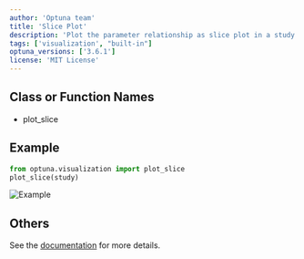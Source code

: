 ```yaml
---
author: 'Optuna team'
title: 'Slice Plot'
description: 'Plot the parameter relationship as slice plot in a study.'
tags: ['visualization', "built-in"]
optuna_versions: ['3.6.1']
license: 'MIT License'
---
```


## Class or Function Names
- plot_slice

## Example
```python
from optuna.visualization import plot_slice
plot_slice(study)
```

![Example](images/thumbnail.png "Example")

## Others
See the [documentation](https://optuna.readthedocs.io/en/stable/reference/visualization/generated/optuna.visualization.plot_slice.html) for more details.
